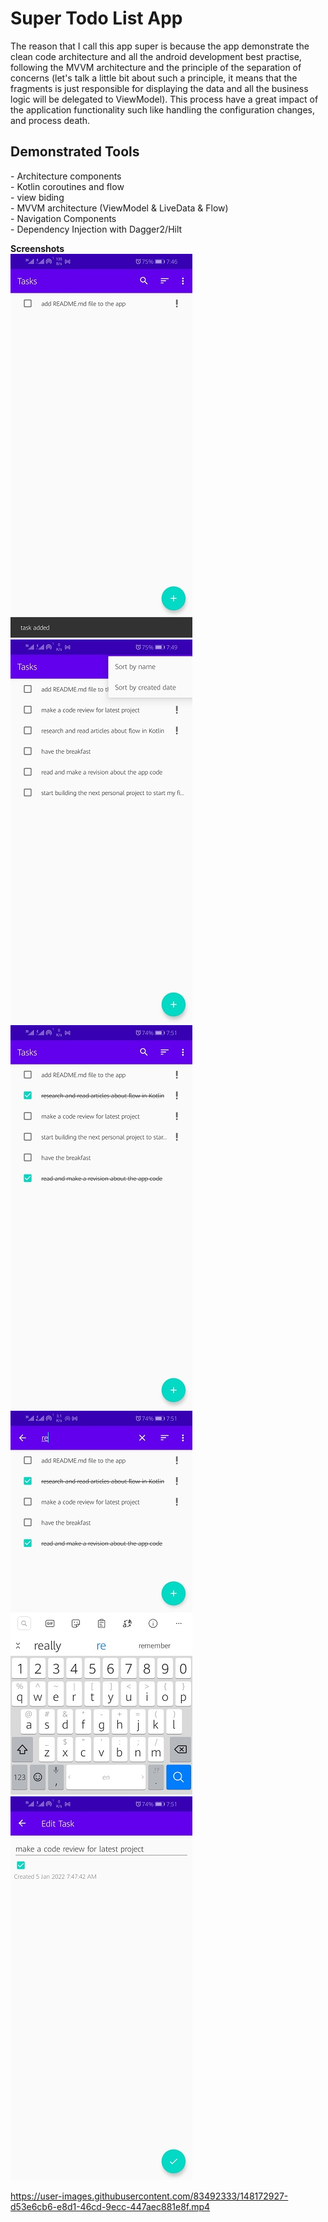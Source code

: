 <h1>Super Todo List App</h1>
The reason that I call this app super is because the app demonstrate the clean code architecture
and all the android development best practise, following the MVVM architecture and the principle of
the separation of concerns (let's talk a little bit about such a principle, it means
that the fragments is just responsible for displaying the data and all the business logic will be
delegated to ViewModel). This process have a great impact of the application functionality such like
handling the configuration changes, and process death.
<h2>Demonstrated Tools</h2>
- Architecture components </br>
- Kotlin coroutines and flow</br>
- view biding</br>
- MVVM architecture (ViewModel & LiveData & Flow)</br>
- Navigation Components</br>
- Dependency Injection with Dagger2/Hilt</br>

<b>Screenshots</b></br>
 <img src="https://github.com/3li-7assan-Dev1712/SuperTodoList/blob/master/1.jpg" alt="SuperTodoList Screenshot">
 <img src="https://github.com/3li-7assan-Dev1712/SuperTodoList/blob/master/2.jpg" alt="SuperTodoList Screenshot">
 <img src="https://github.com/3li-7assan-Dev1712/SuperTodoList/blob/master/3.jpg" alt="SuperTodoList Screenshot">
 <img src="https://github.com/3li-7assan-Dev1712/SuperTodoList/blob/master/4.jpg" alt="SuperTodoList Screenshot">
 <img src="https://github.com/3li-7assan-Dev1712/SuperTodoList/blob/master/5.jpg" alt="SuperTodoList Screenshot">




https://user-images.githubusercontent.com/83492333/148172927-d53e6cb6-e8d1-46cd-9ecc-447aec881e8f.mp4

